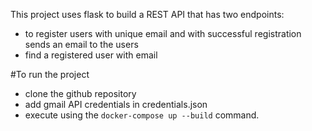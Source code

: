 This project uses flask to build a REST API that has two endpoints:
- to register users with unique email and with successful registration sends an email to the users
- find a registered user with email

#To run the project 
- clone the github repository
- add gmail API credentials in credentials.json
- execute using the `docker-compose up --build` command.
